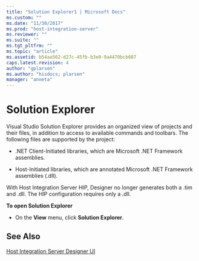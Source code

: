 ```yaml
---
title: "Solution Explorer1 | Microsoft Docs"
ms.custom: ""
ms.date: "11/30/2017"
ms.prod: "host-integration-server"
ms.reviewer: ""
ms.suite: ""
ms.tgt_pltfrm: ""
ms.topic: "article"
ms.assetid: b54aa562-d27c-45fb-b3e0-9a4470bcb687
caps.latest.revision: 4
author: "gplarsen"
ms.author: "hisdocs; plarsen"
manager: "anneta"
---
```

# Solution Explorer
Visual Studio Solution Explorer provides an organized view of projects and their files, in addition to access to available commands and toolbars. The following files are supported by the project:  
  
-   .NET Client-Initiated libraries, which are Microsoft .NET Framework assemblies.  
  
-   Host-Initiated libraries, which are annotated Microsoft .NET Framework assemblies (.dll).  
  
 With Host Integration Server HIP, Designer no longer generates both a .tim and .dll. The HIP configuration requires only a .dll.  
  
 **To open Solution Explorer**  
  
-   On the **View** menu, click **Solution Explorer**.  
  
## See Also  
 [Host Integration Server Designer UI](../core/host-integration-server-designer-ui1.md)